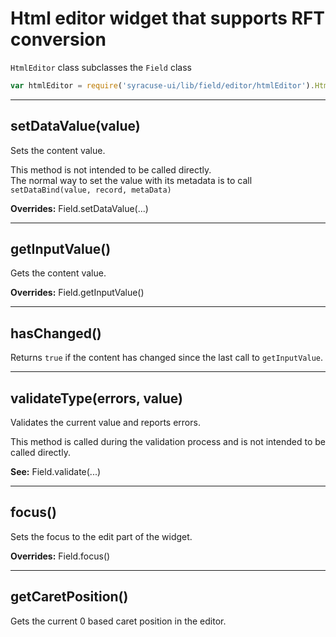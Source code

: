 # Html editor widget that supports RFT conversion
`HtmlEditor` class subclasses the `Field` class
```javascript
var htmlEditor = require('syracuse-ui/lib/field/editor/htmlEditor').HtmlEditor;
```
-------------
## setDataValue(value)

Sets the content value.
  
This method is not intended to be called directly.  
The normal way to set the value with its metadata is to call `setDataBind(value, record, metaData)`

**Overrides:** Field.setDataValue(...)

-------------
## getInputValue()

Gets the content value.

**Overrides:** Field.getInputValue()

-------------
## hasChanged()

Returns `true` if the content has changed since the last call to `getInputValue`.

-------------
## validateType(errors, value)

Validates the current value and reports errors.

This method is called during the validation process and is not intended to be called directly.  

**See:** Field.validate(...)

-------------
## focus()

Sets the focus to the edit part of the widget.

**Overrides:** Field.focus()

-------------
## getCaretPosition()

Gets the current 0 based caret position in the editor.


